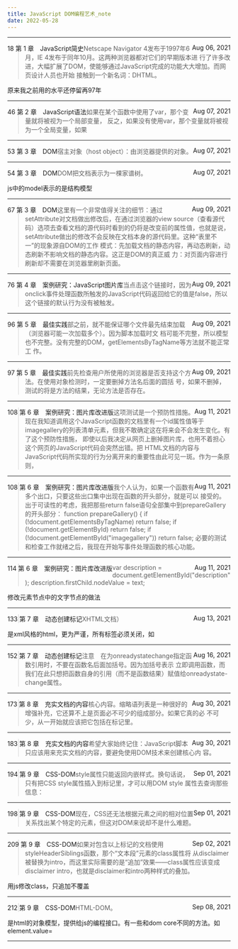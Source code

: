 ```yaml
---
title: JavaScript DOM编程艺术_note
date: 2022-05-28
---
```


***
<div style="float:left">18 第 1 章　JavaScript简史</div><div style="float:right">Aug 06, 2021</div>

> Netscape Navigator 4发布于1997年6月，IE 4发布于同年10月。这两种浏览器都对它们的早期版本进
行了许多改进，大幅扩展了DOM，使能够通过JavaScript完成的功能大大增加。而网页设计人员也开始
接触到一个新名词：DHTML。

原来我之前用的水平还停留再97年

***
<div style="float:left">46 第 2 章　JavaScript语法</div><div style="float:right">Aug 07, 2021</div>

> 如果在某个函数中使用了var，那个变量就将被视为一个局部变量，
反之，如果没有使用var，那个变量就将被视为一个全局变量，如果


***
<div style="float:left">53 第 3 章　DOM</div><div style="float:right">Aug 07, 2021</div>

> 宿主对象（host object）：由浏览器提供的对象。


***
<div style="float:left">54 第 3 章　DOM</div><div style="float:right">Aug 07, 2021</div>

> DOM把文档表示为一棵家谱树。

js中的model表示的是结构模型

***
<div style="float:left">67 第 3 章　DOM</div><div style="float:right">Aug 09, 2021</div>

> 这里有一个非常值得关注的细节：通过setAttribute对文档做出修改后，在通过浏览器的view
source（查看源代码）选项去查看文档的源代码时看到的仍将是改变前的属性值，也就是说，
setAttribute做出的修改不会反映在文档本身的源代码里。这种“表里不一”的现象源自DOM的工作
模式：先加载文档的静态内容，再动态刷新，动态刷新不影响文档的静态内容。这正是DOM的真正威
力：对页面内容进行刷新却不需要在浏览器里刷新页面。


***
<div style="float:left">76 第 4 章　案例研究：JavaScript图片库</div><div style="float:right">Aug 09, 2021</div>

> 当点击这个链接时，因为onclick事件处理函数所触发的JavaScript代码返回给它的值是false，所以
这个链接的默认行为没有被触发。


***
<div style="float:left">96 第 5 章　最佳实践</div><div style="float:right">Aug 09, 2021</div>

> 部</body>之前，就不能保证哪个文件最先结束加载（浏览器可能一次加载多个）。因为脚本加载时文
档可能不完整，所以模型也不完整。没有完整的DOM，getElementsByTagName等方法就不能正常工
作。


***
<div style="float:left">97 第 5 章　最佳实践</div><div style="float:right">Aug 09, 2021</div>

> 前先检查用户所使用的浏览器是否支持这个方法。在使用对象检测时，一定要删掉方法名后面的圆括
号，如果不删掉，测试的将是方法的结果，无论方法是否存在。


***
<div style="float:left">108 第 6 章　案例研究：图片库改进版</div><div style="float:right">Aug 11, 2021</div>

> 这项测试是一个预防性措施。现在我知道调用这个JavaScript函数的文档里有一个id属性值等于
imagegallery的列表清单元素，但我不敢确定这在将来会不会发生变化。有了这个预防性措施，
即使以后我决定从网页上删掉图片库，也用不着担心这个网页的JavaScript代码会突然出错。把
HTML文档的内容与JavaScript代码所实现的行为分离开来的重要性由此可见一斑。作为一条原则，


***
<div style="float:left">108 第 6 章　案例研究：图片库改进版</div><div style="float:right">Aug 11, 2021</div>

> 我个人认为，如果一个函数有多个出口，只要这些出口集中出现在函数的开头部分，就是可以
接受的。
出于可读性的考虑，我把那些return false语句全部集中到prepareGallery的开头部分：
function prepareGallery() { 
  if (!document.getElementsByTagName) return false; 
  if (!document.getElementById) return false; 
if (!document.getElementById("imagegallery")) return false;
必要的测试和检查工作就绪之后，我现在开始写事件处理函数的核心功能。


***
<div style="float:left">114 第 6 章　案例研究：图片库改进版</div><div style="float:right">Aug 11, 2021</div>

> var description = document.getElementById("description"); 
description.firstChild.nodeValue = text; 

修改元素节点中的文字节点的做法

***
<div style="float:left">133 第 7 章　动态创建标记</div><div style="float:right">Aug 13, 2021</div>

> XHTML文档）

是xml风格的html，更为严谨，所有标签必须关闭，如</a>

***
<div style="float:left">152 第 7 章　动态创建标记</div><div style="float:right">Aug 16, 2021</div>

> 注意　在为onreadystatechange指定函数引用时，不要在函数名后面加括号。因为加括号表示
立即调用函数，而我们在此只想把函数自身的引用（而不是函数结果）赋值给onreadystate-
change属性。


***
<div style="float:left">173 第 8 章　充实文档的内容</div><div style="float:right">Aug 30, 2021</div>

> 核心内容。缩略语列表是一种很好的增强补充，它还算不上是页面必不可少的组成部分。如果它真的必
不可少，从一开始就应该把它包括在标记里。


***
<div style="float:left">183 第 8 章　充实文档的内容</div><div style="float:right">Aug 30, 2021</div>

> 希望大家始终记住：JavaScript脚本只应该用来充实文档的内容，要避免使用DOM技术来创建核心内
容。


***
<div style="float:left">194 第 9 章　CSS-DOM</div><div style="float:right">Sep 01, 2021</div>

> style属性只能返回内嵌样式。换句话说，只有把CSS style属性插入到标记里，才可以用DOM style
属性去查询那些信息：


***
<div style="float:left">198 第 9 章　CSS-DOM</div><div style="float:right">Sep 01, 2021</div>

> 现在，CSS还无法根据元素之间的相对位置关系找出某个特定的元素，但这对DOM来说却不是什么难题。


***
<div style="float:left">209 第 9 章　CSS-DOM</div><div style="float:right">Sep 02, 2021</div>

> 如果对包含以上标记的文档使用styleHeaderSiblings函数，那个“文本段”元素的class属性将
从disclaimer被替换为intro，而这里实际需要的是“追加”效果——class属性应该变成
disclaimer intro，也就是disclaimer和intro两种样式的叠加。

用js修改class，只追加不覆盖

***
<div style="float:left">212 第 9 章　CSS-DOM</div><div style="float:right">Sep 08, 2021</div>

> HTML-DOM。

是html的对象模型，提供给js的编程接口。有一些和dom core不同的方法。如element.value=

***
